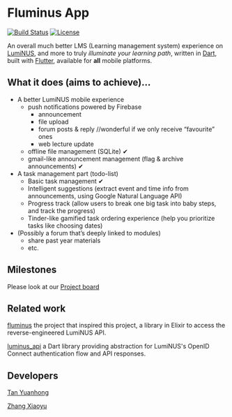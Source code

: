 # Fluminus App

[![Build Status](https://travis-ci.com/fluminus/fluminus_app.svg?branch=master)](https://travis-ci.com/fluminus/fluminus_app) [![License](https://img.shields.io/badge/license-Apache2-blue.svg)](https://github.com/fluminus/fluminus_app/blob/feature__refresh/LICENSE)

An overall much better LMS (Learning management system) experience on [LumiNUS](https://luminus.nus.edu.sg/), and more to truly *illuminate your learning path*, written in [Dart](https://dart.dev/), built with [Flutter](https://flutter.dev/), available for **all** mobile platforms.

## What it does (aims to achieve)...

* A better LumiNUS mobile experience
    * push notifications powered by Firebase
        * announcement
        * file upload
        * forum posts & reply  //wonderful if we only receive “favourite” ones
        * web lecture update
    * offline file management (SQLite) ✔
    * gmail-like announcement management (flag & archive announcements) ✔
* A task management part (todo-list)
    * Basic task management ✔
    * Intelligent suggestions (extract event and time info from announcements, using Google Natural Language API)
    * Progress track (allow users to break one big task into baby steps, and track the progress)
    * Tinder-like gamified task ordering experience (help you prioritize tasks like choosing dates)
* (Possibly a forum that’s deeply linked to modules)
    * share past year materials
    * etc.

## Milestones

Please look at our [Project board](https://github.com/fluminus/fluminus_app/projects)

## Related work

[fluminus](https://github.com/indocomsoft/fluminus) the project that inspired this project, a library in Elixir to access the reverse-engineered LumiNUS API.

[luminus_api](https://github.com/fluminus/luminus_api) a Dart library providing abstraction for LumiNUS's OpenID Connect authentication flow and API responses.

## Developers

[Tan Yuanhong](https://github.com/le0tan)

[Zhang Xiaoyu](https://github.com/ZhangHuafan)
